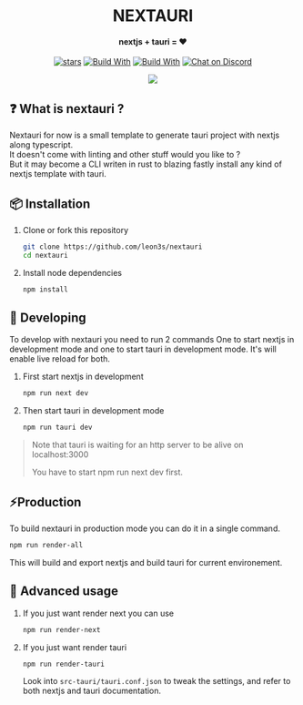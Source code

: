 <div align="center">
  <h1>NEXTAURI</h1>
  <h4>nextjs + tauri = ❤️</h4>

<p>

[![stars](https://img.shields.io/github/stars/leon3s/nextauri?style=social)](https://github.com/leon3s/nextauri)
[![Build With](https://img.shields.io/badge/built_with-Rust-dca282.svg)](https://github.com/leon3s/nextauri)
[![Build With](https://img.shields.io/badge/built_with-Typescript-3178C6.svg)](https://github.com/leon3s/nextauri)
[![Chat on Discord](https://img.shields.io/discord/1011267493114949693?label=chat&logo=discord)](https://discord.gg/WV4Aac8uZg)

</p>
<img src="https://download.next-hat.com/ressources/images/nextauri.png" />
</div>

## ❓ What is nextauri ?

Nextauri for now is a small template to generate tauri project with nextjs along typescript.
</br>
It doesn't come with linting and other stuff would you like to ?
</br>
But it may become a CLI writen in rust to blazing fastly install any kind of nextjs template with tauri. 


## 📦 Installation


1.  Clone or fork this repository
    ```sh
    git clone https://github.com/leon3s/nextauri
    cd nextauri
    ```
2.  Install node dependencies
    ```sh
    npm install
    ```


## 🎨 Developing


To develop with nextauri you need to run 2 commands
One to start nextjs in development mode and one to start tauri in development mode.
It's will enable live reload for both.


1.  First start nextjs in development

    ```sh
    npm run next dev
    ```

2.  Then start tauri in development mode

    ```sh
    npm run tauri dev
    ```

<blockquote>
Note that tauri is waiting for an http server to be alive on localhost:3000

You have to start npm run next dev first.
</blockquote>


## ⚡Production


To build nextauri in production mode you can do it in a single command.

```sh
npm run render-all
```

This will build and export nextjs and build tauri for current environement.


## 🔧 Advanced usage


1.  If you just want render next you can use

    ```sh
    npm run render-next
    ```

2.  If you just want render tauri

    ```sh
    npm run render-tauri
    ```

    Look into `src-tauri/tauri.conf.json` to tweak the settings,
    and refer to both nextjs and tauri documentation.
